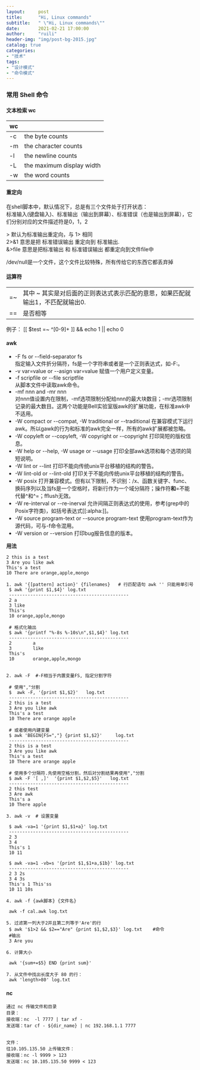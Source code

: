 ```yaml
---
layout:     post
title:      "Hi, Linux commands"
subtitle:   " \"Hi, Linux commands\""
date:       2021-02-21 17:00:00
author:     "ruili"
header-img: "img/post-bg-2015.jpg"
catalog: true
categories:
- "技术"
tags:
- "设计模式"
- "命令模式"
---
```


### 常用 Shell 命令

#### 文本检索 wc

|wc      |                                        |
|--------|----------------------------------------|
|-c      |the byte counts|
|-m      |the character counts|
|-l      |the newline counts|
|-L      |the maximum display width|
|-w      |the word counts|


#### 重定向

在shell脚本中，默认情况下，总是有三个文件处于打开状态：  
标准输入(键盘输入)、标准输出（输出到屏幕）、标准错误（也是输出到屏幕），它们分别对应的文件描述符是0，1，2 

\> 默认为标准输出重定向，与 1> 相同  
2>&1  意思是把 标准错误输出 重定向到 标准输出.  
&>file  意思是把标准输出 和 标准错误输出 都重定向到文件file中

/dev/null是一个文件，这个文件比较特殊，所有传给它的东西它都丢弃掉

#### 运算符

|   |                                        |
|--------|----------------------------------------|
|=~      |其中 ~ 其实是对后面的正则表达式表示匹配的意思，如果匹配就输出1，不匹配就输出0.|
|==      |是否相等|

例子：
[[ $test =~ ^[0-9]+ ]] && echo 1 || echo 0

#### awk
- -F fs or --field-separator fs  
指定输入文件折分隔符，fs是一个字符串或者是一个正则表达式，如-F:。 
- -v var=value or --asign var=value 
赋值一个用户定义变量。
- -f scripfile or --file scriptfile  
从脚本文件中读取awk命令。  
- -mf nnn and -mr nnn  
对nnn值设置内在限制，-mf选项限制分配给nnn的最大块数目；-mr选项限制记录的最大数目。这两个功能是Bell实验室版awk的扩展功能，在标准awk中不适用。
- -W compact or --compat, -W traditional or --traditional
在兼容模式下运行awk。所以gawk的行为和标准的awk完全一样，所有的awk扩展都被忽略。
- -W copyleft or --copyleft, -W copyright or --copyright
打印简短的版权信息。
- -W help or --help, -W usage or --usage
打印全部awk选项和每个选项的简短说明。
- -W lint or --lint
打印不能向传统unix平台移植的结构的警告。
- -W lint-old or --lint-old
打印关于不能向传统unix平台移植的结构的警告。
- -W posix
打开兼容模式。但有以下限制，不识别：/x、函数关键字、func、换码序列以及当fs是一个空格时，将新行作为一个域分隔符；操作符**和**=不能代替^和^=；fflush无效。
- -W re-interval or --re-inerval
允许间隔正则表达式的使用，参考(grep中的Posix字符类)，如括号表达式[[:alpha:]]。
- -W source program-text or --source program-text
使用program-text作为源代码，可与-f命令混用。
- -W version or --version
打印bug报告信息的版本。

**用法**

```
2 this is a test  
3 Are you like awk  
This's a test  
10 There are orange,apple,mongo  

1. awk '{[pattern] action}' {filenames}   # 行匹配语句 awk '' 只能用单引号  
 $ awk '{print $1,$4}' log.txt
 ---------------------------------------------
 2 a
 3 like
 This's
 10 orange,apple,mongo

 # 格式化输出
 $ awk '{printf "%-8s %-10s\n",$1,$4}' log.txt
 ---------------------------------------------
 2        a
 3        like
 This's
 10       orange,apple,mongo


2. awk -F  #-F相当于内置变量FS, 指定分割字符

 # 使用","分割
 $  awk -F, '{print $1,$2}'   log.txt
 ---------------------------------------------
 2 this is a test
 3 Are you like awk
 This's a test
 10 There are orange apple

 # 或者使用内建变量
 $ awk 'BEGIN{FS=","} {print $1,$2}'     log.txt
 ---------------------------------------------
 2 this is a test
 3 Are you like awk
 This's a test
 10 There are orange apple

 # 使用多个分隔符.先使用空格分割，然后对分割结果再使用","分割
 $ awk -F '[ ,]'  '{print $1,$2,$5}'   log.txt
 ---------------------------------------------
 2 this test
 3 Are awk
 This's a
 10 There apple

3. awk -v  # 设置变量

 $ awk -va=1 '{print $1,$1+a}' log.txt
 ---------------------------------------------
 2 3
 3 4
 This's 1
 10 11

 $ awk -va=1 -vb=s '{print $1,$1+a,$1b}' log.txt
 ---------------------------------------------
 2 3 2s
 3 4 3s
 This's 1 This'ss
 10 11 10s

4. awk -f {awk脚本} {文件名}

 awk -f cal.awk log.txt

5. 过滤第一列大于2并且第二列等于'Are'的行
 $ awk '$1>2 && $2=="Are" {print $1,$2,$3}' log.txt    #命令
 #输出
 3 Are you

6. 计算大小
 
 awk '{sum+=$5} END {print sum}'

7. 从文件中找出长度大于 80 的行：
 awk 'length>80' log.txt
```

#### nc 

```
通过 nc 传输文件和目录
目录：
接收端：nc  -l 7777 | tar xf -
发送端：tar cf - ${dir_name} | nc 192.168.1.1 7777


文件：
往10.105.135.50 上传输文件：
接收端：nc -l 9999 > 123 
发送端：nc 10.105.135.50 9999 < 123
```
